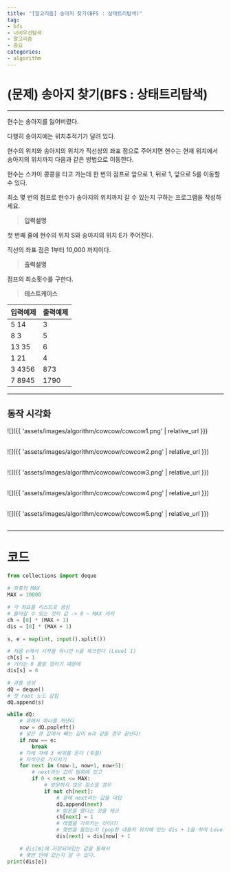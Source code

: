 ```yaml
---
title: "[알고리즘] 송아지 찾기(BFS : 상태트리탐색)"
tag:
- bfs
- 너비우선탐색
- 알고리즘
- 중요
categories:
- algorithm
---
```


# (문제) 송아지 찾기(BFS : 상태트리탐색)
---

현수는 송아지를 잃어버렸다.

다행히 송아지에는 위치추적기가 달려 있다.

현수의 위치와 송아지의 위치가 직선상의 좌표 점으로 주어지면 현수는 현재 위치에서 송아지의 위치까지 다음과 같은 방법으로 이동한다.

현수는 스카이 콩콩을 타고 가는데 한 번의 점프로 앞으로 1, 뒤로 1, 앞으로 5를 이동할 수 있다.

최소 몇 번의 점프로 현수가 송아지의 위치까지 갈 수 있는지 구하는 프로그램을 작성하세요. 

> **입력설명**

첫 번째 줄에 현수의 위치 S와 송아지의 위치 E가 주어진다.

직선의 좌표 점은 1부터 10,000 까지이다.

> **출력설명**

점프의 최소횟수를 구한다.

> **테스트케이스**
 

| 입력예제 | 출력예제 |
| -------- | -------- | 
| 5 14 | 3 | 
| 8 3 | 5 | 
| 13 35 | 6 | 
| 1 21 | 4 | 
| 3 4356 | 873 | 
| 7 8945 | 1790 | 

---
## 동작 시각화

![]({{ 'assets/images/algorithm/cowcow/cowcow1.png' | relative_url }})<br><br>

![]({{ 'assets/images/algorithm/cowcow/cowcow2.png' | relative_url }})<br><br>

![]({{ 'assets/images/algorithm/cowcow/cowcow3.png' | relative_url }})<br><br>

![]({{ 'assets/images/algorithm/cowcow/cowcow4.png' | relative_url }})<br><br>

![]({{ 'assets/images/algorithm/cowcow/cowcow5.png' | relative_url }})<br><br>

---
# 코드
```python
from collections import deque

# 좌표의 MAX
MAX = 10000

# 각 좌표를 리스트로 생성
# 들어갈 수 있는 것의 값 -> 0 ~ MAX 까지
ch = [0] * (MAX + 1)
dis = [0] * (MAX + 1)

s, e = map(int, input().split())

# 처음 n에서 시작을 하니깐 n을 체크한다 (Level 1)
ch[s] = 1
# 거리는 0 출발 점이기 때문에
dis[s] = 0

# 큐를 생성
dQ = deque()
# 첫 root 노드 삽입
dQ.append(s)

while dQ:
    # 큐에서 하나를 꺼낸다
    now = dQ.popleft()
    # 넣은 큐 값에서 빼는 값이 m과 같을 경우 끝낸다!
    if now == e:
        break
    # 차례 차례 3 바퀴를 돈다 (튜플)
    # 자식으로 가지치기
    for next in (now-1, now+1, now+5):
        # next라는 값이 범위에 있고
        if 0 < next <= MAX:
            # 방문하지 않은 장소일 경우
            if not ch[next]:
                # 큐에 next라는 값을 대입
                dQ.append(next)
                # 방문을 했다는 것을 체크
                ch[next] = 1
                # 레벨을 가르키는 것이다!
                # 몇번을 돌았는지 (pop한 내용의 위치에 있는 dis + 1을 하여 Level을 올린다)
                dis[next] = dis[now] + 1

    # dis[m]에 저장되어있는 값을 통해서
    # 몇번 안에 갔는지 알 수 있다.
print(dis[e])
```
